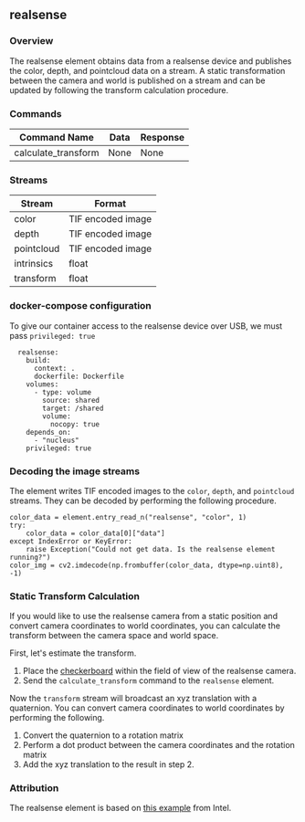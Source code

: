 ## realsense

### Overview
The realsense element obtains data from a realsense device and publishes the color, depth, and pointcloud data on a stream.
A static transformation between the camera and world is published on a stream and can be updated by following the transform calculation procedure.

### Commands
| Command Name           | Data | Response |
| ---------------------- | ---- | -------- |
| calculate_transform    | None | None     |


### Streams
| Stream                 | Format            |
| ---------------------- | ----------------- |
| color                  | TIF encoded image |
| depth                  | TIF encoded image |
| pointcloud             | TIF encoded image |
| intrinsics             | float             |
| transform              | float             |


### docker-compose configuration
To give our container access to the realsense device over USB, we must pass `privileged: true`
```
  realsense:
    build:
      context: .
      dockerfile: Dockerfile
    volumes:
      - type: volume
        source: shared
        target: /shared
        volume:
          nocopy: true
    depends_on:
      - "nucleus"
    privileged: true
```


### Decoding the image streams
The element writes TIF encoded images to the `color`, `depth`, and `pointcloud` streams.
They can be decoded by performing the following procedure.
```
color_data = element.entry_read_n("realsense", "color", 1)
try:
    color_data = color_data[0]["data"]
except IndexError or KeyError:
    raise Exception("Could not get data. Is the realsense element running?")
color_img = cv2.imdecode(np.frombuffer(color_data, dtype=np.uint8), -1)
```

### Static Transform Calculation
If you would like to use the realsense camera from a static position and convert camera coordinates to world coordinates, you can calculate the transform between the camera space and world space. 

First, let's estimate the transform.
1. Place the [checkerboard](https://raw.githubusercontent.com/elementary-robotics/element-realsense/master/data/checkerboard.png?token=AHgfVAAEjyS03qR-Gb_E2a8Q39t65juDks5b7J0ywA%3D%3D) within the field of view of the realsense camera.
2. Send the `calculate_transform` command to the `realsense` element.

Now the `transform` stream will broadcast an xyz translation with a quaternion. You can convert camera coordinates to world coordinates by performing the following.

1. Convert the quaternion to a rotation matrix
2. Perform a dot product between the camera coordinates and the rotation matrix
3. Add the xyz translation to the result in step 2.

### Attribution
The realsense element is based on [this example](https://github.com/IntelRealSense/librealsense/blob/master/wrappers/python/examples/align-depth2color.py) from Intel.
